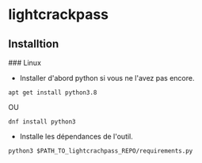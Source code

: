 # lightcrackpass

## Installtion 

### Linux 

 - Installer d'abord python si vous ne l'avez pas encore. 

`apt get install python3.8`

OU

`dnf install python3`

 - Installe les dépendances de l'outil.

 `python3 $PATH_TO_lightcrachpass_REPO/requirements.py`

 
